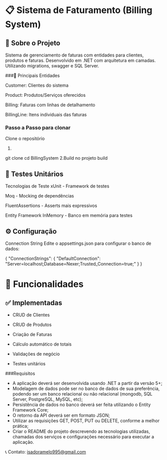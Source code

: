# 📋 Sistema de Faturamento (Billing System)

## 📖 Sobre o Projeto
Sistema de gerenciamento de faturas com entidades para clientes, produtos e faturas. 
Desenvolvido em .NET com arquitetura em camadas.
Utilizando migrations, swagger e SQL Server.

###🧩 Principais Entidades

Customer: Clientes do sistema

Product: Produtos/Serviços oferecidos

Billing: Faturas com linhas de detalhamento

BillingLine: Itens individuais das faturas

### Passo a Passo para clonar 
Clone o repositório

1.
git clone <url-do-repositorio>
cd BillingSystem
2.Build no projeto
 build

## 🧪 Testes Unitários
Tecnologias de Teste
xUnit - Framework de testes

Moq - Mocking de dependências

FluentAssertions - Asserts mais expressivos

Entity Framework InMemory - Banco em memória para testes

## ⚙️ Configuração
Connection String
Edite o appsettings.json para configurar o banco de dados:

{
  "ConnectionStrings": {
    "DefaultConnection": "Server=localhost;Database=Nexer;Trusted_Connection=true;"
  }
}

# 🎯 Funcionalidades
## ✅ Implementadas
* CRUD de Clientes

* CRUD de Produtos

* Criação de Faturas

* Cálculo automático de totais

* Validações de negócio

* Testes unitários

###Requisitos

* A aplicação deverá ser desenvolvida usando .NET a partir da versão 5+;
* Modelagem de dados pode ser no banco de dados de sua preferência, podendo ser um banco relacional ou não relacional (mongodb, SQL Server, PostgreSQL, MySQL, etc);
* Persistência de dados no banco deverá ser feita utilizando o Entity Framework Core;
* O retorno da API deverá ser em formato JSON;
* Utilizar as requisições GET, POST, PUT ou DELETE, conforme a melhor prática;
* Criar o README do projeto descrevendo as tecnologias utilizadas, chamadas dos serviços e configurações necessário para executar a aplicação.

📞 Contato: isadoramelo995@gmail.com
